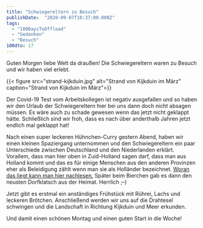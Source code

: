 ```yaml
---
title: "Schwiegereltern zu Besuch"
publishDate:  "2020-09-07T10:37:00.000Z"
tags: 
  - "100DaysToOffload"
  - "Gedanken"
  - "Besuch"
100dto: 17
---
```


Guten Morgen liebe Welt da draußen! Die Schwiegereltern waren zu Besuch und wir haben viel erlebt.

{{< figure src="strand-kijkduin.jpg" alt="Strand von Kijkduin im März" caption="Strand von Kijkduin im März">}}

<!--more-->

Der Covid-19 Test vom Arbeitskollegen ist negativ ausgefallen und so haben wir den Urlaub der Schwiegereltern hier bei uns dann doch nicht absagen müssen. Es wäre auch zu schade gewesen wenn das jetzt nicht geklappt hätte. Schließlich sind wir froh, dass es nach über anderthalb Jahren jetzt endlich mal geklappt hat!

Nach einen super leckeren Hühnchen-Curry gestern Abend, haben wir einen kleinen Spaziergang unternommen und den Schwiegereltern ein paar Unterschiede zwischen Deutschland und den Niederlanden erklärt. Vorallem, dass man hier oben in Zuid-Holland sagen darf, dass man aus Holland kommt und das es für einige Menschen aus den anderen Provinzen eher als Beleidigung zählt wenn man sie als Holländer bezeichnet. [Woran das liegt kann man hier nachlesen.](https://www.holland.com/de/tourist/informationen/allgemein/niederlande-oder-holland.htm) Später beim Bierchen gab es dann den neusten Dorfklatsch aus der Heimat. Herrlich ;–)

Jetzt gibt es erstmal ein anständiges Frühstück mit Rührei, Lachs und leckeren Brötchen. Anschließend werden wir uns auf die Drahtesel schwingen und die Landschaft in Richtung Kijkduin und Meer erkunden.

Und damit einen schönen Montag und einen guten Start in die Woche!

